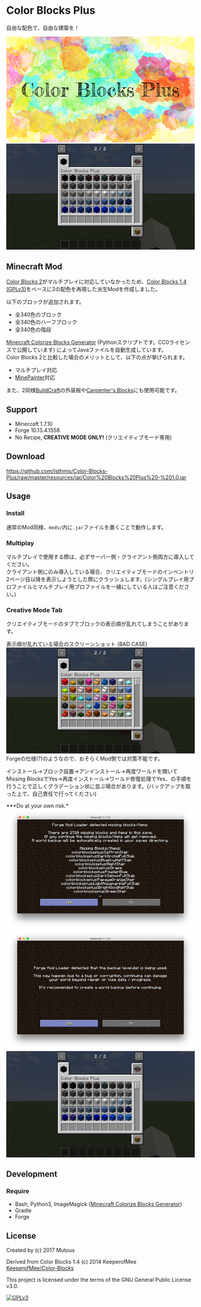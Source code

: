 # Color Blocks Plus

自由な配色で、自由な建築を！

![Color Blocks Plus](resources/images/logo.jpg)  
![Color Blocks Plus](resources/images/screenshot.png)  


## Minecraft Mod

[Color Blocks 2](http://www.planetminecraft.com/mod/color-blocks/)がマルチプレイに対応していなかったため、[Color Blocks 1.4 (GPLv3)](https://github.com/KeeperofMee/Color-Blocks)をベースに2の配色を再現した派生Modを作成しました。

以下のブロックが追加されます。

- 全340色のブロック
- 全340色のハーフブロック
- 全340色の階段

[Minecraft Colorize Blocks Generator](https://github.com/Isthmis/Minecraft-Colorize-Blocks-Generator) (Pythonスクリプトです。CC0ライセンスで公開しています) によってJavaファイルを自動生成しています。  
Color Blocks 2と比較した場合のメリットとして、以下の点が挙げられます。

- マルチプレイ対応
- [MinePainter](http://www.minecraftforum.net/forums/mapping-and-modding/minecraft-mods/1288124-0-2-6-mine-painter-simple-sculpture-and-pixel-art)対応

また、2同様[BuildCraft](http://www.mod-buildcraft.com)の外装板や[Carpenter's Blocks](http://www.carpentersblocks.com)にも使用可能です。  


## Support

- Minecraft 1.7.10
- Forge 10.13.4.1558
- No Recipe, **CREATIVE MODE ONLY!** (クリエイティブモード専用)


## Download

<https://github.com/Isthmis/Color-Blocks-Plus/raw/master/resources/jar/Color%20Blocks%20Plus%20-%201.0.jar>


## Usage

### Install
通常のMod同様、`mods/`内に`.jar`ファイルを置くことで動作します。

### Multiplay
マルチプレイで使用する際は、必ずサーバー側・クライアント側両方に導入してください。  
クライアント側にのみ導入している場合、クリエイティブモードのインベントリ2ページ目以降を表示しようとした際にクラッシュします。(シングルプレイ用プロファイルとマルチプレイ用プロファイルを一緒にしている人はご注意ください。)

### Creative Mode Tab
クリエイティブモードのタブでブロックの表示順が乱れてしまうことがあります。

表示順が乱れている場合のスクリーンショット (BAD CASE)  
![bad case](resources/images/badcase.png)  
Forgeの仕様(?)のようなので、おそらくMod側では対策不能です。

インストール→ブロック設置→アンインストール→再度ワールドを開いてMissing BlocksでYes→再度インストール→ワールド修復処理でYes、の手順を行うことで正しくグラデーション状に並ぶ場合があります。(バックアップを取った上で、自己責任で行ってください)

\***Do at your own risk.*\**  
![missing blocks](resources/images/missing-blocks.jpg)  
![repair world](resources/images/repair-world.jpg)  
![sorted](resources/images/screenshot.png)


## Development

### Require
- Bash, Python3, ImageMagick ([Minecraft Colorize Blocks Generator](https://github.com/Isthmis/Minecraft-Colorize-Blocks-Generator))
- Gradle
- Forge


## License

Created by (c) 2017 Mutous

Derived from Color Blocks 1.4 (c) 2014 KeeperofMee  
[KeeperofMee/Color-Blocks](https://github.com/KeeperofMee/Color-Blocks)

This project is licensed under the terms of the GNU General Public License v3.0.

<a href="https://www.gnu.org/licenses/gpl-3.0.html"><img src="https://upload.wikimedia.org/wikipedia/commons/9/93/GPLv3_Logo.svg" alt="GPLv3" width="120" height="60"></a>
